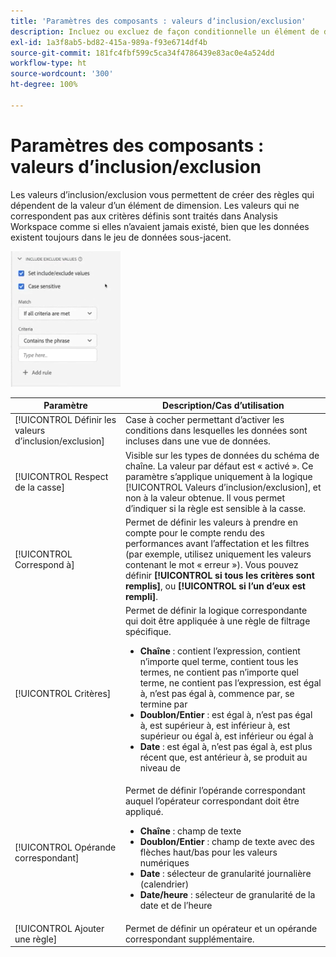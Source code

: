 ```yaml
---
title: 'Paramètres des composants : valeurs dʼinclusion/exclusion'
description: Incluez ou excluez de façon conditionnelle un élément de dimension en fonction de sa valeur.
exl-id: 1a3f8ab5-bd82-415a-989a-f93e6714df4b
source-git-commit: 181fc4fbf599c5ca34f4786439e83ac0e4a524dd
workflow-type: ht
source-wordcount: '300'
ht-degree: 100%

---
```


# Paramètres des composants : valeurs dʼinclusion/exclusion

Les valeurs dʼinclusion/exclusion vous permettent de créer des règles qui dépendent de la valeur dʼun élément de dimension. Les valeurs qui ne correspondent pas aux critères définis sont traités dans Analysis Workspace comme si elles nʼavaient jamais existé, bien que les données existent toujours dans le jeu de données sous-jacent.

![Inclure/exclure](../assets/include-exclude.png)

| Paramètre | Description/Cas d’utilisation |
| --- | --- |
| [!UICONTROL Définir les valeurs d’inclusion/exclusion] | Case à cocher permettant dʼactiver les conditions dans lesquelles les données sont incluses dans une vue de données. |
| [!UICONTROL Respect de la casse] | Visible sur les types de données du schéma de chaîne. La valeur par défaut est « activé ». Ce paramètre sʼapplique uniquement à la logique [!UICONTROL Valeurs dʼinclusion/exclusion], et non à la valeur obtenue. Il vous permet dʼindiquer si la règle est sensible à la casse. |
| [!UICONTROL Correspond à] | Permet de définir les valeurs à prendre en compte pour le compte rendu des performances avant lʼaffectation et les filtres (par exemple, utilisez uniquement les valeurs contenant le mot « erreur »). Vous pouvez définir **[!UICONTROL si tous les critères sont remplis]**, ou **[!UICONTROL si lʼun dʼeux est rempli]**. |
| [!UICONTROL Critères] | Permet de définir la logique correspondante qui doit être appliquée à une règle de filtrage spécifique.<ul><li>**Chaîne** : contient lʼexpression, contient nʼimporte quel terme, contient tous les termes, ne contient pas nʼimporte quel terme, ne contient pas lʼexpression, est égal à, nʼest pas égal à, commence par, se termine par</li><li>**Doublon/Entier** : est égal à, nʼest pas égal à, est supérieur à, est inférieur à, est supérieur ou égal à, est inférieur ou égal à</li><li>**Date** : est égal à, nʼest pas égal à, est plus récent que, est antérieur à, se produit au niveau de</li></ul> |
| [!UICONTROL Opérande correspondant] | Permet de définir lʼopérande correspondant auquel lʼopérateur correspondant doit être appliqué.<ul><li>**Chaîne** : champ de texte</li><li>**Doublon/Entier** : champ de texte avec des flèches haut/bas pour les valeurs numériques</li><li>**Date** : sélecteur de granularité journalière (calendrier)</li><li>**Date/heure** : sélecteur de granularité de la date et de lʼheure</li></ul> |
| [!UICONTROL Ajouter une règle] | Permet de définir un opérateur et un opérande correspondant supplémentaire. |

